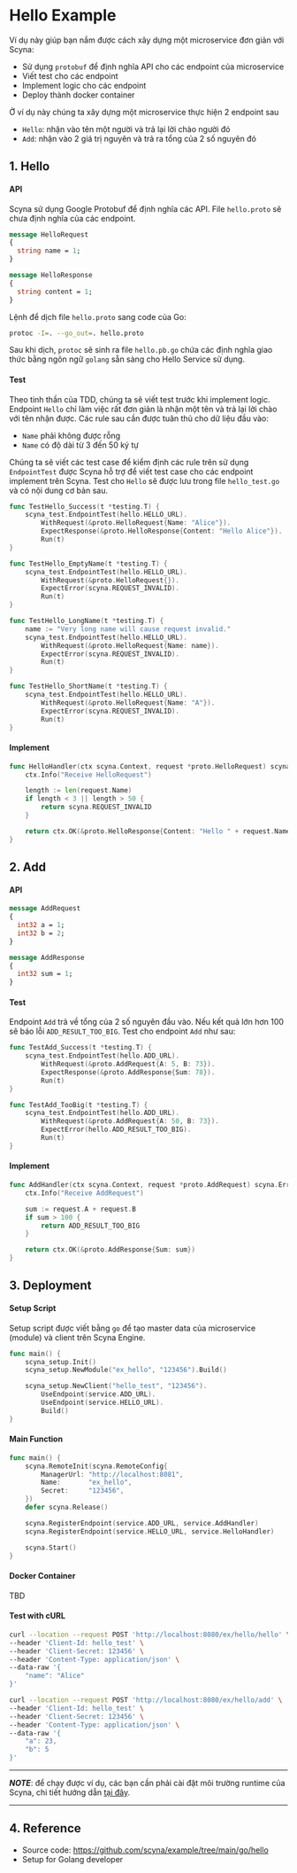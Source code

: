 # Hello Example 

Ví dụ này giúp bạn nắm được cách xây dựng một microservice đơn giản với Scyna:
- Sử dụng `protobuf` để định nghĩa API cho các endpoint của microservice
- Viết test cho các endpoint
- Implement logic cho các endpoint
- Deploy thành docker container

Ở ví dụ này chúng ta xây dựng một microservice thực hiện 2 endpoint sau
- `Hello`: nhận vào tên một người và trả lại lời chào người đó
- `Add`: nhận vào 2 giá trị nguyên và trả ra tổng của 2 số nguyên đó

## 1. Hello

#### API

Scyna sử dụng Google Protobuf để định nghĩa các API. File `hello.proto` sẽ chưa định nghĩa của các endpoint.

```protobuf
message HelloRequest
{
  string name = 1;
}

message HelloResponse 
{
  string content = 1;
}
```

Lệnh để dịch file `hello.proto` sang code của Go:

```bash
protoc -I=. --go_out=. hello.proto
```

Sau khi dịch, `protoc` sẽ sinh ra file `hello.pb.go` chứa các định nghĩa giao thức bằng ngôn ngữ `golang` sẵn sàng cho Hello Service sử dụng.

#### Test

Theo tinh thần của TDD, chúng ta sẽ viết test trước khi implement logic. Endpoint `Hello` chỉ làm việc rất đơn giản là nhận một tên và trả lại lời chào với tên nhận được. Các rule sau cần được tuân thủ cho dữ liệu đầu vào:
- `Name` phải không được rỗng
- `Name` có độ dài từ 3 đến 50 ký tự

Chúng ta sẽ viết các test case để kiểm định các rule trên sử dụng `EndpointTest` được Scyna hỗ trợ để viết test case cho các endpoint implement trên Scyna. Test cho `Hello` sẽ được lưu trong file `hello_test.go` và có nội dung cơ bản sau.

```go
func TestHello_Success(t *testing.T) {
	scyna_test.EndpointTest(hello.HELLO_URL).
		WithRequest(&proto.HelloRequest{Name: "Alice"}).
		ExpectResponse(&proto.HelloResponse{Content: "Hello Alice"}).
		Run(t)
}

func TestHello_EmptyName(t *testing.T) {
	scyna_test.EndpointTest(hello.HELLO_URL).
		WithRequest(&proto.HelloRequest{}).
		ExpectError(scyna.REQUEST_INVALID).
		Run(t)
}

func TestHello_LongName(t *testing.T) {
	name := "Very long name will cause request invalid."
	scyna_test.EndpointTest(hello.HELLO_URL).
		WithRequest(&proto.HelloRequest{Name: name}).
		ExpectError(scyna.REQUEST_INVALID).
		Run(t)
}

func TestHello_ShortName(t *testing.T) {
	scyna_test.EndpointTest(hello.HELLO_URL).
		WithRequest(&proto.HelloRequest{Name: "A"}).
		ExpectError(scyna.REQUEST_INVALID).
		Run(t)
}
```

#### Implement

```go
func HelloHandler(ctx scyna.Context, request *proto.HelloRequest) scyna.Error {
	ctx.Info("Receive HelloRequest")

	length := len(request.Name)
	if length < 3 || length > 50 {
		return scyna.REQUEST_INVALID
	}

	return ctx.OK(&proto.HelloResponse{Content: "Hello " + request.Name})
}
```

## 2. Add

#### API

```protobuf
message AddRequest
{
  int32 a = 1;
  int32 b = 2;
}

message AddResponse
{
  int32 sum = 1;
}
```

#### Test

Endpoint `Add` trả về tổng của 2 số nguyên đầu vào. Nếu kết quả lớn hơn 100 sẽ báo lỗi `ADD_RESULT_TOO_BIG`. Test cho endpoint `Add` như sau:

```go
func TestAdd_Success(t *testing.T) {
	scyna_test.EndpointTest(hello.ADD_URL).
		WithRequest(&proto.AddRequest{A: 5, B: 73}).
		ExpectResponse(&proto.AddResponse{Sum: 78}).
		Run(t)
}

func TestAdd_TooBig(t *testing.T) {
	scyna_test.EndpointTest(hello.ADD_URL).
		WithRequest(&proto.AddRequest{A: 50, B: 73}).
		ExpectError(hello.ADD_RESULT_TOO_BIG).
		Run(t)
}

```

#### Implement

```go
func AddHandler(ctx scyna.Context, request *proto.AddRequest) scyna.Error {
	ctx.Info("Receive AddRequest")

	sum := request.A + request.B
	if sum > 100 {
		return ADD_RESULT_TOO_BIG
	}

	return ctx.OK(&proto.AddResponse{Sum: sum})
}
```

## 3. Deployment

#### Setup Script

Setup script được viết bằng `go` để tạo master data của microservice (module) và client trên Scyna Engine.

```go
func main() {
	scyna_setup.Init()
	scyna_setup.NewModule("ex_hello", "123456").Build()

	scyna_setup.NewClient("hello_test", "123456").
		UseEndpoint(service.ADD_URL).
		UseEndpoint(service.HELLO_URL).
		Build()
}
```

#### Main Function

```go
func main() {
	scyna.RemoteInit(scyna.RemoteConfig{
		ManagerUrl: "http://localhost:8081",
		Name:       "ex_hello",
		Secret:     "123456",
	})
	defer scyna.Release()

	scyna.RegisterEndpoint(service.ADD_URL, service.AddHandler)
	scyna.RegisterEndpoint(service.HELLO_URL, service.HelloHandler)

	scyna.Start()
}
```

#### Docker Container

TBD

#### Test with cURL

```bash
curl --location --request POST 'http://localhost:8080/ex/hello/hello' \
--header 'Client-Id: hello_test' \
--header 'Client-Secret: 123456' \
--header 'Content-Type: application/json' \
--data-raw '{
    "name": "Alice"
}'
```

```bash
curl --location --request POST 'http://localhost:8080/ex/hello/add' \
--header 'Client-Id: hello_test' \
--header 'Client-Secret: 123456' \
--header 'Content-Type: application/json' \
--data-raw '{
    "a": 23,
    "b": 5
}'
```

---

***NOTE***: để chạy được ví dụ, các bạn cần phải cài đặt môi trường runtime của Scyna, chi tiết hướng dẫn [tại đây](../setup/golang.md).

---

## 4. Reference

- Source code: https://github.com/scyna/example/tree/main/go/hello
- Setup for Golang developer